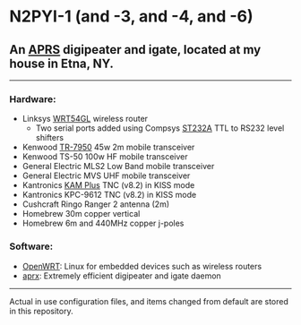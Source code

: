 # N2PYI-1 (and -3, and -4, and -6)

## An [APRS][1] digipeater and igate, located at my house in Etna, NY.

-----

### Hardware:
- Linksys [WRT54GL][2] wireless router
    - Two serial ports added using Compsys [ST232A][3] TTL to RS232 level shifters
- Kenwood [TR-7950][4] 45w 2m mobile transceiver
- Kenwood TS-50 100w HF mobile transceiver
- General Electric MLS2 Low Band mobile transceiver
- General Electric MVS UHF mobile transceiver
- Kantronics [KAM Plus][5] TNC (v8.2) in KISS mode
- Kantronics KPC-9612 TNC (v8.2) in KISS mode
- Cushcraft Ringo Ranger 2 antenna (2m)
- Homebrew 30m copper vertical
- Homebrew 6m and 440MHz copper j-poles

### Software:
- [OpenWRT][8]: Linux for embedded devices such as wireless routers
- [aprx][9]: Extremely efficient digipeater and igate daemon


[1]: http://aprs.org "Automatic Packet Reporting System"
[2]: http://en.wikipedia.org/wiki/Linksys_WRT54G_series#WRT54GL
[3]: http://www.compsys1.com/workbench/On_top_of_the_Bench/Max233_Adapter/max233_adapter.html
[4]: http://www.universal-radio.com/catalog/fm_txvrs/tr7930.html
[5]: http://www.rigpix.com/packetsstvdata/kantronics_kamplus.htm
[8]: https://openwrt.org/
[9]: http://wiki.ham.fi/Aprx.en

-----

Actual in use configuration files, and items changed from default are stored
in this repository.
